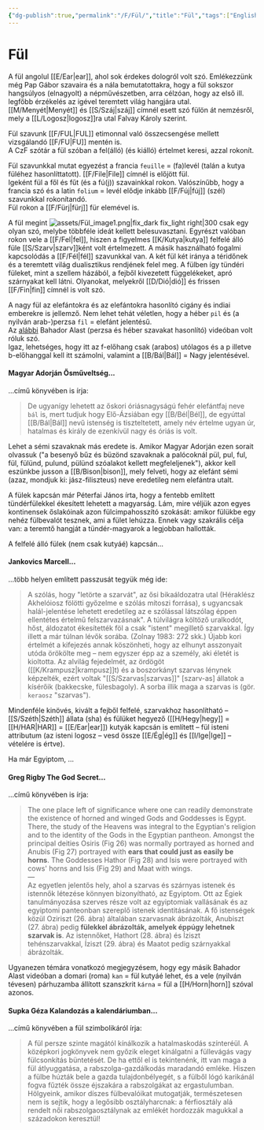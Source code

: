 ```yaml
---
{"dg-publish":true,"permalink":"/F/Fül/","title":"Fül","tags":["Englishtexttranslated"],"created":"2023-10-03T09:41","updated":"2025-09-28T21:30"}
---
```



# Fül

A fül angolul [[E/Ear\|ear]], ahol sok érdekes dologról volt szó. Emlékezzünk még Pap Gábor szavaira és a nála bemutatottakra, hogy a fül sokszor hangsúlyos (elnagyolt) a népművészetben, arra célzóan, hogy az első ill. legfőbb érzékelés az igével teremtett világ hangjára utal. [[M/Menyét\|Menyét]] és [[S/Száj\|száj]] címnél esett szó fülön át nemzésről, mely a [[L/Logosz\|logosz]]ra utal Falvay Károly szerint.  

Fül szavunk [[F/FUL\|FUL]] etimonnal való összecsengése mellett vizsgálandó [[F/FU\|FU]] mentén is.  
A CzF szótár a fül szóban a fel(álló) (és kiálló) értelmet keresi, azzal rokonít.   

Fül szavunkkal mutat egyezést a francia `feuille` = (fa)levél (talán a kutya füléhez hasonlíttatott). [[F/File\|File]] címnél is előjött fül.  
Igeként fül a fől és fűt (és a fú(j)) szavainkkal rokon. Valószínűbb, hogy a francia szó és a latin `folium` = levél elődje inkább [[F/Fúj\|fúj]] (szél) szavunkkal rokonítandó.  
Fül rokon a [[F/Fürj\|fürj]] für elemével is.  

A fül megint ![assets/Fül_image1.png|fix_dark fix_light right|300](/img/user/F/assets/F%C3%BCl_image1.png)  csak egy olyan szó, melybe többféle ideát kellett belesuvasztani. Egyrészt valóban rokon vele a [[F/Fel\|fel]], hiszen a figyelmes [[K/Kutya\|kutya]] felfelé álló füle [[S/Szarv\|szarv]]ként volt értelmezett. A másik használható fogalmi kapcsolódás a [[F/Fél\|fél]] szavunkkal van. A két fül két iránya a téridőnek és a teremtett világ dualisztikus rendjének felel meg. A fülben így tündéri füleket, mint a szellem házából, a fejből kivezetett függelékeket, apró szárnyakat kell látni. Olyanokat, melyekről [[D/Dió\|dió]] és frissen [[F/Fin\|fin]] címnél is volt szó.  

A nagy fül az elefántokra és az elefántokra hasonlító cigány és indiai emberekre is jellemző. Nem lehet tehát véletlen, hogy a héber `pil` és (a nyilván arab-)perzsa `fil` = elefánt jelentésű.  
Az [alábbi](https://www.youtube.com/watch?v=d5dtZEVQk6Q) Bahador Alast (perzsa és héber szavakat hasonlító) videóban volt róluk szó.  
Igaz, lehetséges, hogy itt az f-előhang csak (arabos) utólagos és a p illetve b-előhanggal kell itt számolni, valamint a [[B/Bál\|Bál]] = Nagy jelentésével.  

#### Magyar Adorján Ősműveltség...  

...című könyvében is írja:  
> De ugyanígy lehetett az őskori óriásnagyságú fehér elefántfaj neve `bál` is, mert tudjuk hogy Elő-Ázsiában egy [[B/Bél\|Bél]], de egyúttal [[B/Bál\|Bál]] nevű istenség is tiszteltetett, amely név értelme ugyan úr, hatalmas és király de ezenkívül nagy és óriás is volt.  

Lehet a sémi szavaknak más eredete is. Amikor Magyar Adorján ezen sorait olvassuk ("a besenyő bűz és büzönd szavaknak a palócoknál pül, pul, ful, fül, fülünd, pulund, pülünd szóalakot kellett megfeleljenek"), akkor kell eszünkbe jusson a [[B/Bison\|bison]], mely felveti, hogy az elefánt sémi (azaz, mondjuk ki: jász-filiszteus) neve eredetileg nem elefántra utalt.   

A fülek kapcsán már Péterfai János írta, hogy a fentebb említett tündérfülekkel ékesített lehetett a magyarság. Lám, mire véljük azon egyes kontinensek őslakóinak azon fülcimpahosszító szokását: amikor fülükbe egy nehéz fülbevalót tesznek, ami a fület lehúzza. Ennek vagy szakrális célja van: a teremtő hangját a tündér-magyarok a legjobban hallották.  

A felfelé álló fülek (nem csak kutyáé) kapcsán...

#### Jankovics Marcell...

...több helyen említett passzusát tegyük még ide:
> A szólás, hogy "letörte a szarvát", az ősi bikaáldozatra utal (Héraklész Akhelóiosz fölötti győzelme e szólás mítoszi forrása), s ugyancsak halál-jelentése lehetett eredetileg az e szólással látszólag éppen ellentétes értelmű felszarvazásnak". A túlvilágra költöző uralkodót, hőst, áldozatot ékesítették föl a csak "istent" megillető szarvakkal. Így illett a már túlnan lévők sorába. (Zolnay 1983: 272 skk.) Újabb kori értelmét a kifejezés annak köszönheti, hogy az elhunyt asszonyait utóda örökölte meg – nem egyszer épp az a személy, aki életét is kioltotta. Az alvilág fejedelmét, az ördögöt ([[K/Krampusz\|krampusz]]t) és a boszorkányt szarvas lénynek képzelték, ezért voltak "[[S/Szarvas\|szarvas]]" \[szarv-as\] állatok a kísérőik (bakkecske, fülesbagoly). A sorba illik maga a szarvas is (gör. `keraosz` "szarvas").  

Mindenféle kinövés, kivált a fejből felfelé, szarvakhoz hasonlítható – [[S/Széth\|Széth]] állata (sha) és fülüket hegyező ([[H/Hegy\|hegy]] = [[H/HAR\|HAR]] = [[E/Ear\|ear]]) kutyák kapcsán is említett – fül isteni attributum (az isteni logosz – vesd össze [[E/Ég\|ég]] és [[I/Ige\|Ige]] – vételére is értve).  

Ha már Egyiptom, ...

#### Greg Rigby The God Secret...

...című könyvében is írja:  
> The one place left of significance where one can readily demonstrate the existence of horned and winged Gods and Goddesses is Egypt. There, the study of the Heavens was integral to the Egyptian's religion and to the identity of the Gods in the Egyptian pantheon. Amongst the principal deities Osiris (Fig 26) was normally portrayed as horned and Anubis (Fig 27) portrayed with **ears that could just as easily be horns**. The Goddesses Hathor (Fig 28) and Isis were portrayed with cows' horns and Isis (Fig 29) and Maat with wings.  
> —  
> Az egyetlen jelentős hely, ahol a szarvas és szárnyas istenek és istennők létezése könnyen bizonyítható, az Egyiptom. Ott az Égiek tanulmányozása szerves része volt az egyiptomiak vallásának és az egyiptomi panteonban szereplő istenek identitásának. A fő istenségek közül Oziriszt (26. ábra) általában szarvasnak ábrázolták, Anubiszt (27. ábra) pedig **fülekkel ábrázolták, amelyek éppúgy lehetnek szarvak is**. Az istennőket, Hathort (28. ábra) és Íziszt tehénszarvakkal, Íziszt (29. ábra) és Maatot pedig szárnyakkal ábrázolták.  

Ugyanezen témára vonatkozó megjegyzésem, hogy egy másik Bahador Alast videóban a domari (roma) `kan` = fül kutyáé lehet, és a vele (nyilván tévesen) párhuzamba állított szanszkrit `kárna` = fül a [[H/Horn\|horn]] szóval azonos.  

#### Supka Géza Kalandozás a kalendáriumban...

...című könyvében a fül szimbolikáról írja:  
> A fül persze szinte magától kínálkozik a hatalmaskodás színteréül. A középkori jogkönyvek nem győzik eleget kínálgatni a füllevágás vagy fülcsonkítás büntetését. De ha ettől el is tekintenénk, itt van maga a fül átlyuggatása, a rabszolga-gazdálkodás maradandó emléke. Hiszen a fülbe húzták bele a gazda tulajdonbélyegét, s a fülből lógó karikánál fogva fűzték össze éjszakára a rabszolgákat az ergastulumban. Hölgyeink, amikor díszes fülbevalóikat mutogatják, természetesen nem is sejtik, hogy a legősibb osztályharcnak: a férfiosztály alá rendelt női rabszolgaosztálynak az emlékét hordozzák magukkal a századokon keresztül!  